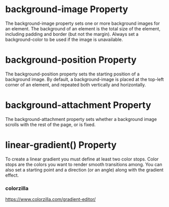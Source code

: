 # background-image Property
The background-image property sets one or more background images for an element.
The background of an element is the total size of the element,
including padding and border (but not the margin).
Always set a background-color to be used if the image is unavailable.
# background-position Property
The background-position property sets the starting position of a background image.
By default, a background-image is placed at the top-left corner of an element,
and repeated both vertically and horizontally.
# background-attachment Property
The background-attachment property sets whether a background image scrolls with the rest of the page, or is fixed.
# linear-gradient() Property
To create a linear gradient you must define at least two color stops. Color stops are the colors you want to render smooth transitions among. You can also set a starting point and a direction (or an angle) along with the gradient effect.
### colorzilla
https://www.colorzilla.com/gradient-editor/
